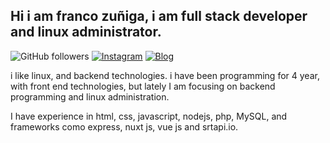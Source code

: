 ## Hi i am franco zuñiga, i am full stack developer and linux administrator.

![GitHub followers](https://img.shields.io/github/followers/francoZuniga32?style=social) [![Instagram](https://img.shields.io/badge/Instagram-Perfil-red)](https://www.instagram.com/franco.zuniga32/)   [![Blog](https://img.shields.io/badge/HashNode-blog-blue)](https://francozuniga32.github.io/)

i like linux, and backend technologies. i have been programming for 4 year, with front end technologies, but lately I am focusing on backend programming and linux administration.

I have experience in html, css, javascript, nodejs, php, MySQL, and frameworks  como express, nuxt js, vue js and srtapi.io. 
